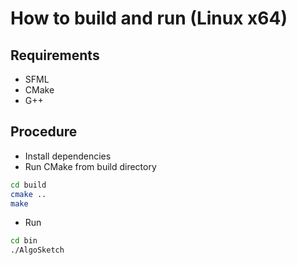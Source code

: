 # How to build and run (Linux x64)

## Requirements
- SFML
- CMake
- G++

## Procedure
- Install dependencies
- Run CMake from build directory
```bash
cd build
cmake ..
make
```
- Run
```bash
cd bin
./AlgoSketch
```
